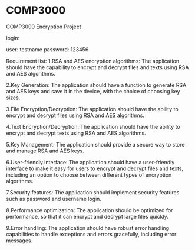 # COMP3000
COMP3000 Encryption Project

login:

user: testname
password: 123456

Requirement list:
1.RSA and AES encryption algorithms: The application should have the capability to encrypt and decrypt files and texts using RSA and AES algorithms.

2.Key Generation: The application should have a function to generate RSA and AES keys and save it in the device, with the choice of choosing key sizes,

3.File Encryption/Decryption: The application should have the ability to encrypt and decrypt files using RSA and AES algorithms.

4.Text Encryption/Decryption: The application should have the ability to encrypt and decrypt texts using RSA and AES algorithms.

5.Key Management: The application should provide a secure way to store and manage RSA and AES keys.

6.User-friendly interface: The application should have a user-friendly interface to make it easy for users to encrypt and decrypt files and texts, including an option to choose between different types of encryption algorithms.

7.Security features: The application should implement security features such as password and username login.

8.Performance optimization: The application should be optimized for performance, so that it can encrypt and decrypt large files quickly.

9.Error handling: The application should have robust error handling capabilities to handle exceptions and errors gracefully, including error messages.
